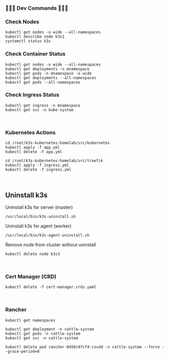 ### 🚀🚀🚀 Dev Commands 🚀🚀🚀

### Check Nodes
```
kubectl get nodes -o wide --all-namespaces
kubectl describe node k3s1
systemctl status k3s
```

### Check Container Status
```
kubectl get nodes -o wide --all-namespaces
kubectl get deployments -n mnamespace
kubectl get pods -n mnamespace -o wide
kubectl get deployments --all-namespaces
kubectl get pods --all-namespaces
```

### Check Ingress Status
```
kubectl get ingress -n mnamespace
kubectl get svc -n kube-system
```

<br/>

### Kubernetes Actions
```
cd /root/k3s-kubernetes-homelab/src/kubernetes
kubectl apply -f app.yml
kubectl delete -f app.yml

cd /root/k3s-kubernetes-homelab/src/traefik
kubectl apply -f ingress.yml
kubectl delete -f ingress.yml
```

<br/>

## Uninstall k3s
Uninstall k3s for server (master)

```
/usr/local/bin/k3s-uninstall.sh
```

Uninstall k3s for agent (worker)

```
/usr/local/bin/k3s-agent-uninstall.sh
```

Remove node from cluster without uninstall
```
kubectl delete node k3s3
```

<br/>

### Cert Manager (CRD)
```
kubectl delete -f cert-manager.crds.yaml
```

<br/>

### Rancher
```
kubectl get namespaces

kubectl get deployment -n cattle-system
kubectl get pods -n cattle-system
kubectl get svc -n cattle-system

kubectl delete pod rancher-8458c97cfd-cxvdd -n cattle-system --force --grace-period=0
```